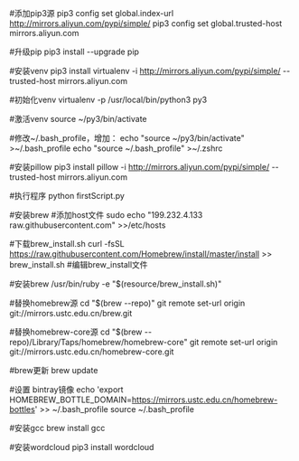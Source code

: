 #添加pip3源
pip3 config set global.index-url http://mirrors.aliyun.com/pypi/simple/
pip3 config set global.trusted-host mirrors.aliyun.com

#升级pip
pip3 install --upgrade pip

#安装venv
pip3 install virtualenv -i http://mirrors.aliyun.com/pypi/simple/   --trusted-host mirrors.aliyun.com

#初始化venv
virtualenv -p /usr/local/bin/python3 py3
 
#激活venv
source ~/py3/bin/activate


#修改~/.bash_profile，增加：
echo "source ~/py3/bin/activate" >~/.bash_profile
echo "source ~/.bash_profile" >~/.zshrc

#安装pillow
pip3 install pillow -i http://mirrors.aliyun.com/pypi/simple/   --trusted-host mirrors.aliyun.com

#执行程序
python firstScript.py



#安装brew
#添加host文件
sudo echo "199.232.4.133 raw.githubusercontent.com" >>/etc/hosts

#下载brew_install.sh
curl -fsSL https://raw.githubusercontent.com/Homebrew/install/master/install >> brew_install.sh
#编辑brew_install文件


#安装brew
/usr/bin/ruby -e "$(resource/brew_install.sh)"  


#替换homebrew源
cd "$(brew --repo)"
git remote set-url origin git://mirrors.ustc.edu.cn/brew.git

#替换homebrew-core源
cd "$(brew --repo)/Library/Taps/homebrew/homebrew-core"
git remote set-url origin git://mirrors.ustc.edu.cn/homebrew-core.git

#brew更新
brew update

#设置 bintray镜像
echo 'export HOMEBREW_BOTTLE_DOMAIN=https://mirrors.ustc.edu.cn/homebrew-bottles' >> ~/.bash_profile
source ~/.bash_profile

#安装gcc
brew install gcc

#安装wordcloud
pip3 install wordcloud

